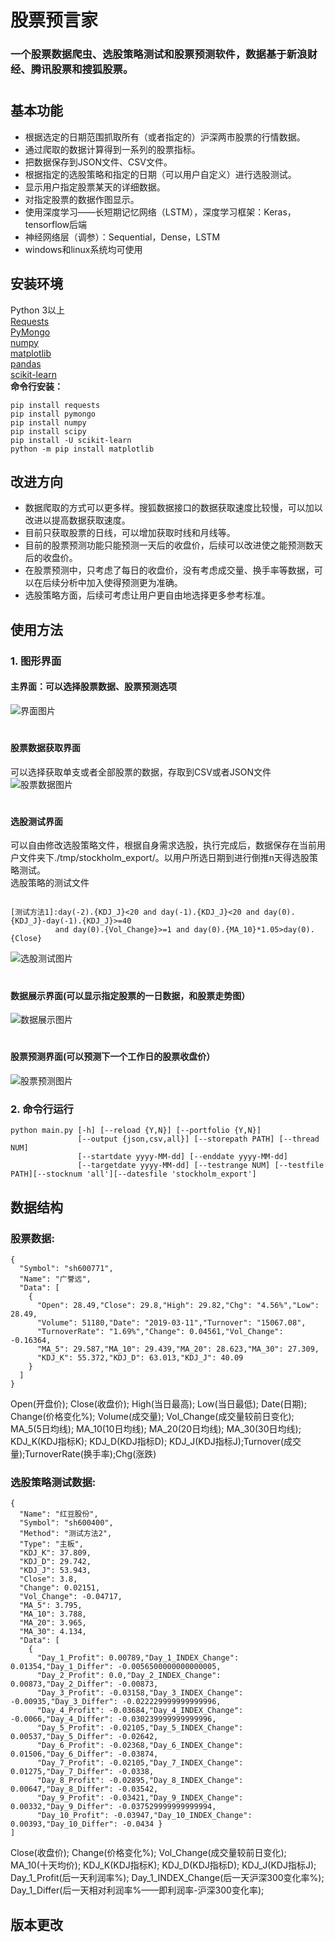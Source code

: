 股票预言家
=======
### 一个股票数据爬虫、选股策略测试和股票预测软件，数据基于新浪财经、腾讯股票和搜狐股票。
#
基本功能
-------------
* 根据选定的日期范围抓取所有（或者指定的）沪深两市股票的行情数据。
* 通过爬取的数据计算得到一系列的股票指标。
* 把数据保存到JSON文件、CSV文件。
* 根据指定的选股策略和指定的日期（可以用户自定义）进行选股测试。
* 显示用户指定股票某天的详细数据。
* 对指定股票的数据作图显示。
* 使用深度学习——长短期记忆网络（LSTM），深度学习框架：Keras，tensorflow后端
* 神经网络层（调参）：Sequential，Dense，LSTM
* windows和linux系统均可使用<br>

安装环境
-------------
Python 3以上<br>
[Requests](http://www.python-requests.org/en/latest/)<br>
[PyMongo](http://api.mongodb.org/python/current/installation.html)<br>
[numpy](http://www.numpy.org/)<br>
[matplotlib](https://matplotlib.org/)<br>
[pandas](http://pandas.pydata.org/)<br>
[scikit-learn](https://scikit-learn.org/stable/)<br>
**命令行安装：**<br>
```shell
pip install requests
pip install pymongo
pip install numpy
pip install scipy
pip install -U scikit-learn 
python -m pip install matplotlib
```

改进方向
-------------
* 数据爬取的方式可以更多样。搜狐数据接口的数据获取速度比较慢，可以加以改进以提高数据获取速度。<br>
* 目前只获取股票的日线，可以增加获取时线和月线等。<br>
* 目前的股票预测功能只能预测一天后的收盘价，后续可以改进使之能预测数天后的收盘价。<br>
* 在股票预测中，只考虑了每日的收盘价，没有考虑成交量、换手率等数据，可以在后续分析中加入使得预测更为准确。<br>
* 选股策略方面，后续可考虑让用户更自由地选择更多参考标准。<br>

使用方法
-------------
### 1. 图形界面<br>
#### 主界面：可以选择股票数据、股票预测选项
![界面图片](./interface.png)<br>
#
#### 股票数据获取界面
可以选择获取单支或者全部股票的数据，存取到CSV或者JSON文件
![股票数据图片](./interface2.png)<br>
#
#### 选股测试界面
可以自由修改选股策略文件，根据自身需求选股，执行完成后，数据保存在当前用户文件夹下./tmp/stockholm_export/。以用户所选日期到进行倒推n天得选股策略测试。<br>选股策略的测试文件<br>
```shell

[测试方法1]:day(-2).{KDJ_J}<20 and day(-1).{KDJ_J}<20 and day(0).{KDJ_J}-day(-1).{KDJ_J}>=40 
          and day(0).{Vol_Change}>=1 and day(0).{MA_10}*1.05>day(0).{Close}
```
![选股测试图片](./interface3.png)<br>
#
#### 数据展示界面(可以显示指定股票的一日数据，和股票走势图）<br>
![数据展示图片](./interface4.png)<br>
#
#### 股票预测界面(可以预测下一个工作日的股票收盘价）<br>
![股票预测图片](./interface5.png)<br>

### 2. 命令行运行<br>
```shell
python main.py [-h] [--reload {Y,N}] [--portfolio {Y,N}] 
               [--output {json,csv,all}] [--storepath PATH] [--thread NUM] 
               [--startdate yyyy-MM-dd] [--enddate yyyy-MM-dd] 
               [--targetdate yyyy-MM-dd] [--testrange NUM] [--testfile PATH][--stocknum 'all'][--datesfile 'stockholm_export']
```

数据结构
-------------
### 股票数据:
```shell 
{
  "Symbol": "sh600771",
  "Name": "广誉远",
  "Data": [
    {
      "Open": 28.49,"Close": 29.8,"High": 29.82,"Chg": "4.56%","Low": 28.49,
      "Volume": 51180,"Date": "2019-03-11","Turnover": "15067.08",
      "TurnoverRate": "1.69%","Change": 0.04561,"Vol_Change": -0.16364,
      "MA_5": 29.587,"MA_10": 29.439,"MA_20": 28.623,"MA_30": 27.309,
      "KDJ_K": 55.372,"KDJ_D": 63.013,"KDJ_J": 40.09
    }
  ]
}
```
Open(开盘价); Close(收盘价); High(当日最高); Low(当日最低); Date(日期); Change(价格变化%); Volume(成交量); Vol_Change(成交量较前日变化); MA_5(5日均线); MA_10(10日均线); MA_20(20日均线); MA_30(30日均线); KDJ_K(KDJ指标K); KDJ_D(KDJ指标D); KDJ_J(KDJ指标J);Turnover(成交量);TurnoverRate(换手率);Chg(涨跌) <br>

### 选股策略测试数据:
```shell
{
  "Name": "红豆股份",
  "Symbol": "sh600400",
  "Method": "测试方法2",
  "Type": "主板",
  "KDJ_K": 37.809,
  "KDJ_D": 29.742,
  "KDJ_J": 53.943,
  "Close": 3.8,
  "Change": 0.02151,
  "Vol_Change": -0.04717,
  "MA_5": 3.795,
  "MA_10": 3.788,
  "MA_20": 3.965,
  "MA_30": 4.134,
  "Data": [
    {
      "Day_1_Profit": 0.00789,"Day_1_INDEX_Change": 0.01354,"Day_1_Differ": -0.0056500000000000005,
      "Day_2_Profit": 0.0,"Day_2_INDEX_Change": 0.00873,"Day_2_Differ": -0.00873,
      "Day_3_Profit": -0.03158,"Day_3_INDEX_Change": -0.00935,"Day_3_Differ": -0.022229999999999996,
      "Day_4_Profit": -0.03684,"Day_4_INDEX_Change": -0.0066,"Day_4_Differ": -0.030239999999999996,
      "Day_5_Profit": -0.02105,"Day_5_INDEX_Change": 0.00537,"Day_5_Differ": -0.02642,
      "Day_6_Profit": -0.02368,"Day_6_INDEX_Change": 0.01506,"Day_6_Differ": -0.03874,
      "Day_7_Profit": -0.02105,"Day_7_INDEX_Change": 0.01275,"Day_7_Differ": -0.0338,
      "Day_8_Profit": -0.02895,"Day_8_INDEX_Change": 0.00647,"Day_8_Differ": -0.03542,
      "Day_9_Profit": -0.03421,"Day_9_INDEX_Change": 0.00332,"Day_9_Differ": -0.037529999999999994,
      "Day_10_Profit": -0.03947,"Day_10_INDEX_Change": 0.00393,"Day_10_Differ": -0.0434 }
]
```
Close(收盘价); Change(价格变化%); Vol_Change(成交量较前日变化); MA_10(十天均价); KDJ_K(KDJ指标K); KDJ_D(KDJ指标D); KDJ_J(KDJ指标J); Day_1_Profit(后一天利润率%); Day_1_INDEX_Change(后一天沪深300变化率%); Day_1_Differ(后一天相对利润率%——即利润率-沪深300变化率); 

版本更改
------------




